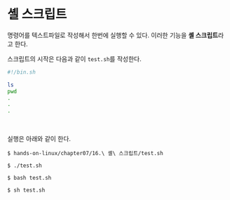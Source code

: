 # 셸 스크립트


명령어를 텍스트파일로 작성해서 한번에 실행할 수 있다.
이러한 기능을 **셸 스크립트**라고 한다.

스크립트의 시작은 다음과 같이 `test.sh`를 작성한다.

```bash 
#!/bin.sh

ls
pwd
.
.
.
```

<br/>

실행은 아래와 같이 한다.

```console
$ hands-on-linux/chapter07/16.\ 셸\ 스크립트/test.sh

$ ./test.sh

$ bash test.sh

$ sh test.sh
```
